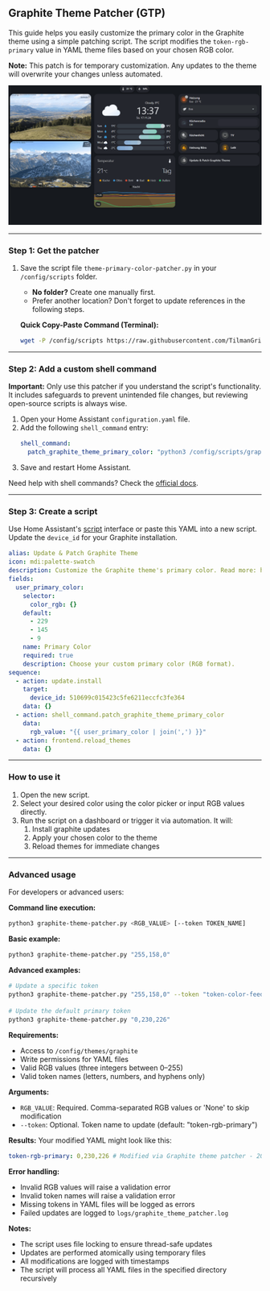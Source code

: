 ## Graphite Theme Patcher (GTP)

This guide helps you easily customize the primary color in the Graphite theme using a simple patching script. The script modifies the `token-rgb-primary` value in YAML theme files based on your chosen RGB color.

**Note:** This patch is for temporary customization. Any updates to the theme will overwrite your changes unless automated.

<p align="center"><img src="https://raw.githubusercontent.com/TilmanGriesel/graphite/HEAD/docs/screenshots/graphite_theme_patcher_demo.gif"/><br/></p>

---

### **Step 1: Get the patcher**

1. Save the script file `theme-primary-color-patcher.py` in your `/config/scripts` folder.

   - **No folder?** Create one manually first.
   - Prefer another location? Don't forget to update references in the following steps.

   **Quick Copy-Paste Command (Terminal):**

   ```bash
   wget -P /config/scripts https://raw.githubusercontent.com/TilmanGriesel/graphite/refs/heads/main/extras/theme-patcher/graphite-theme-patcher.py
   ```

---

### **Step 2: Add a custom shell command**

**Important:** Only use this patcher if you understand the script's functionality. It includes safeguards to prevent unintended file changes, but reviewing open-source scripts is always wise.

1. Open your Home Assistant `configuration.yaml` file.
1. Add the following `shell_command` entry:
   ```yaml
   shell_command:
     patch_graphite_theme_primary_color: "python3 /config/scripts/graphite-theme-patcher.py {{ rgb_value }}"
   ```
1. Save and restart Home Assistant.

Need help with shell commands? Check the [official docs](https://www.home-assistant.io/integrations/shell_command/).

---

### **Step 3: Create a script**

Use Home Assistant's [script](https://my.home-assistant.io/redirect/scripts/) interface or paste this YAML into a new script. Update the `device_id` for your Graphite installation.

```yaml
alias: Update & Patch Graphite Theme
icon: mdi:palette-swatch
description: Customize the Graphite theme's primary color. Read more: https://github.com/TilmanGriesel/graphite/tree/main/extras/theme-patcher
fields:
  user_primary_color:
    selector:
      color_rgb: {}
    default:
      - 229
      - 145
      - 9
    name: Primary Color
    required: true
    description: Choose your custom primary color (RGB format).
sequence:
  - action: update.install
    target:
      device_id: 510699c015423c5fe6211eccfc3fe364
    data: {}
  - action: shell_command.patch_graphite_theme_primary_color
    data:
      rgb_value: "{{ user_primary_color | join(',') }}"
  - action: frontend.reload_themes
    data: {}
```

---

### **How to use it**

1. Open the new script.
1. Select your desired color using the color picker or input RGB values directly.
1. Run the script on a dashboard or trigger it via automation. It will:
   1. Install graphite updates
   2. Apply your chosen color to the theme
   3. Reload themes for immediate changes

---

### **Advanced usage**

For developers or advanced users:

**Command line execution:**

```bash
python3 graphite-theme-patcher.py <RGB_VALUE> [--token TOKEN_NAME]
```

**Basic example:**

```bash
python3 graphite-theme-patcher.py "255,158,0"
```

**Advanced examples:**

```bash
# Update a specific token
python3 graphite-theme-patcher.py "255,158,0" --token "token-color-feedback-info"

# Update the default primary token
python3 graphite-theme-patcher.py "0,230,226"
```

**Requirements:**

- Access to `/config/themes/graphite`
- Write permissions for YAML files
- Valid RGB values (three integers between 0–255)
- Valid token names (letters, numbers, and hyphens only)

**Arguments:**

- `RGB_VALUE`: Required. Comma-separated RGB values or 'None' to skip modification
- `--token`: Optional. Token name to update (default: "token-rgb-primary")

**Results:** Your modified YAML might look like this:

```yaml
token-rgb-primary: 0,230,226 # Modified via Graphite theme patcher - 2024-11-17 10:59:12
```

**Error handling:**

- Invalid RGB values will raise a validation error
- Invalid token names will raise a validation error
- Missing tokens in YAML files will be logged as errors
- Failed updates are logged to `logs/graphite_theme_patcher.log`

**Notes:**

- The script uses file locking to ensure thread-safe updates
- Updates are performed atomically using temporary files
- All modifications are logged with timestamps
- The script will process all YAML files in the specified directory recursively
